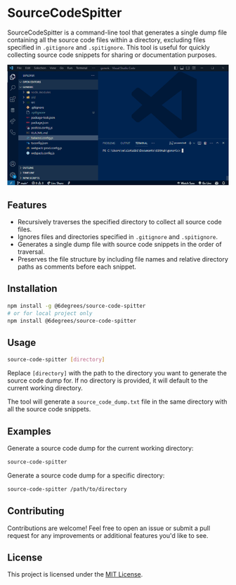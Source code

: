 # SourceCodeSpitter

SourceCodeSpitter is a command-line tool that generates a single dump file containing all the source code files within a directory, excluding files specified in `.gitignore` and `.spitignore`. This tool is useful for quickly collecting source code snippets for sharing or documentation purposes.

![demonstration image](https://github.com/6degrees/SourceCodeSpitter/blob/main/Demo.gif?raw=true)

## Features

- Recursively traverses the specified directory to collect all source code files.
- Ignores files and directories specified in `.gitignore` and `.spitignore`.
- Generates a single dump file with source code snippets in the order of traversal.
- Preserves the file structure by including file names and relative directory paths as comments before each snippet.

## Installation

```bash
npm install -g @6degrees/source-code-spitter
# or for local project only
npm install @6degrees/source-code-spitter
```

## Usage

```bash
source-code-spitter [directory]
```

Replace `[directory]` with the path to the directory you want to generate the source code dump for. If no directory is provided, it will default to the current working directory.

The tool will generate a `source_code_dump.txt` file in the same directory with all the source code snippets.

## Examples

Generate a source code dump for the current working directory:

```bash
source-code-spitter
```

Generate a source code dump for a specific directory:

```bash
source-code-spitter /path/to/directory
```

## Contributing

Contributions are welcome! Feel free to open an issue or submit a pull request for any improvements or additional features you'd like to see.

## License

This project is licensed under the [MIT License](MIT).
